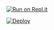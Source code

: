 [![Run on Repl.it](https://repl.it/badge/github/quiec/whatsasena)](https://replit.com/@MagmaGaming/AQUABOT-MDV2?v=1)

[![Deploy](https://www.herokucdn.com/deploy/button.svg)](https://heroku.com/deploy?template=https://github.com/edm-official/gsdg)
